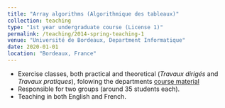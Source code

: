 ```yaml
---
title: "Array algorithms (Algorithmique des tableaux)"
collection: teaching
type: "1st year undergraduate course (License 1)"
permalink: /teaching/2014-spring-teaching-1
venue: "Université de Bordeaux, Department Informatique"
date: 2020-01-01
location: "Bordeaux, France"
---
```


- Exercise classes, both practical and theoretical (_Travaux dirigés_ and _Travaux pratiques_), folowing the departments [course material](https://web.archive.org/web/20200122072111/https://dept-info.labri.fr/ENSEIGNEMENT/algotab/)
- Responsible for two groups (around 35 students each).
- Teaching in both English and French.

